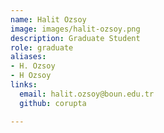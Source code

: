 ```yaml
---
name: Halit Ozsoy
image: images/halit-ozsoy.png
description: Graduate Student
role: graduate
aliases:
- H. Ozsoy
- H Ozsoy
links:
  email: halit.ozsoy@boun.edu.tr
  github: corupta

---
```

 
